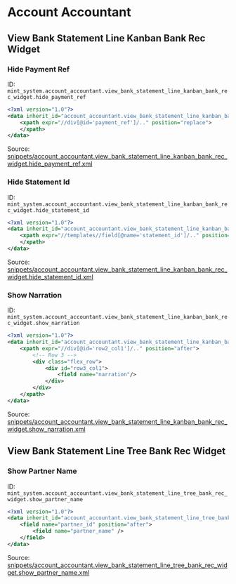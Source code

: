 # Account Accountant
## View Bank Statement Line Kanban Bank Rec Widget  
### Hide Payment Ref  
ID: `mint_system.account_accountant.view_bank_statement_line_kanban_bank_rec_widget.hide_payment_ref`  
```xml
<?xml version="1.0"?>
<data inherit_id="account_accountant.view_bank_statement_line_kanban_bank_rec_widget" priority="50">
    <xpath expr="//div[@id='payment_ref']/.." position="replace">        
    </xpath>
</data>
```
Source: [snippets/account_accountant.view_bank_statement_line_kanban_bank_rec_widget.hide_payment_ref.xml](https://github.com/Mint-System/Odoo-Build/tree/16.0/snippets/account_accountant.view_bank_statement_line_kanban_bank_rec_widget.hide_payment_ref.xml)

### Hide Statement Id  
ID: `mint_system.account_accountant.view_bank_statement_line_kanban_bank_rec_widget.hide_statement_id`  
```xml
<?xml version="1.0"?>
<data inherit_id="account_accountant.view_bank_statement_line_kanban_bank_rec_widget" priority="50">
    <xpath expr="//templates//field[@name='statement_id']/.." position="replace">        
    </xpath>
</data>
```
Source: [snippets/account_accountant.view_bank_statement_line_kanban_bank_rec_widget.hide_statement_id.xml](https://github.com/Mint-System/Odoo-Build/tree/16.0/snippets/account_accountant.view_bank_statement_line_kanban_bank_rec_widget.hide_statement_id.xml)

### Show Narration  
ID: `mint_system.account_accountant.view_bank_statement_line_kanban_bank_rec_widget.show_narration`  
```xml
<?xml version="1.0"?>
<data inherit_id="account_accountant.view_bank_statement_line_kanban_bank_rec_widget" priority="50">
    <xpath expr="//div[@id='row2_col1']/.." position="after">
        <!-- Row 3 -->
        <div class="flex_row">
            <div id="row3_col1">
                <field name="narration"/>
            </div>            
        </div>
    </xpath>
</data>
```
Source: [snippets/account_accountant.view_bank_statement_line_kanban_bank_rec_widget.show_narration.xml](https://github.com/Mint-System/Odoo-Build/tree/16.0/snippets/account_accountant.view_bank_statement_line_kanban_bank_rec_widget.show_narration.xml)

## View Bank Statement Line Tree Bank Rec Widget  
### Show Partner Name  
ID: `mint_system.account_accountant.view_bank_statement_line_tree_bank_rec_widget.show_partner_name`  
```xml
<?xml version="1.0"?>
<data inherit_id="account_accountant.view_bank_statement_line_tree_bank_rec_widget" priority="50">
    <field name="partner_id" position="after"> 
        <field name="partner_name" />
    </field>
</data>
```
Source: [snippets/account_accountant.view_bank_statement_line_tree_bank_rec_widget.show_partner_name.xml](https://github.com/Mint-System/Odoo-Build/tree/16.0/snippets/account_accountant.view_bank_statement_line_tree_bank_rec_widget.show_partner_name.xml)

